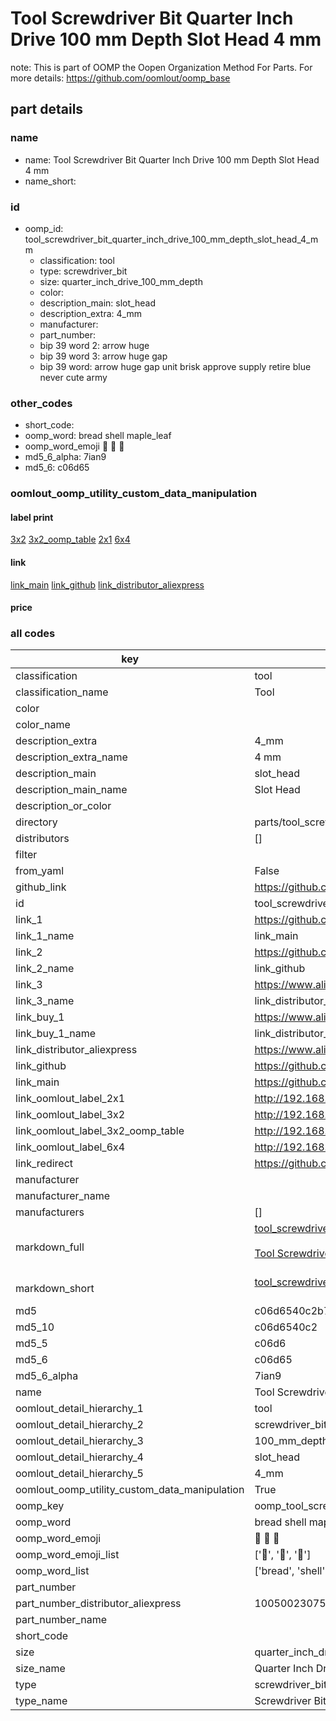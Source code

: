 # Tool Screwdriver Bit Quarter Inch Drive 100 mm Depth Slot Head 4 mm  

note: This is part of OOMP the Oopen Organization Method For Parts. For more details: https://github.com/oomlout/oomp_base

##  part details
  







### name
* name: Tool Screwdriver Bit Quarter Inch Drive 100 mm Depth Slot Head 4 mm
* name_short: 
### id
* oomp_id: tool_screwdriver_bit_quarter_inch_drive_100_mm_depth_slot_head_4_mm
  * classification: tool
  * type: screwdriver_bit
  * size: quarter_inch_drive_100_mm_depth
  * color: 
  * description_main: slot_head
  * description_extra: 4_mm
  * manufacturer: 
  * part_number: 
  * bip 39 word 2: arrow huge
  * bip 39 word 3: arrow huge gap
  * bip 39 word: arrow huge gap unit brisk approve supply retire blue never cute army

### other_codes
* short_code: 
* oomp_word: bread shell maple_leaf
* oomp_word_emoji :bread: :shell: :maple_leaf:
* md5_6_alpha: 7ian9
* md5_6: c06d65






### oomlout_oomp_utility_custom_data_manipulation
#### label print
[3x2](http://192.168.1.245:1112/?label=oomp%207ian9)
[3x2_oomp_table](http://192.168.1.108:1112/?label=oomp%207ian9)
[2x1](http://192.168.1.242:1112/?label=oomp%207ian9)
[6x4](http://192.168.1.55:1112/?label=oomp%207ian9)    

#### link

[link_main](https://github.com/oomlout/oomlout_oomp_version_1_messy/tree/main/parts/tool_screwdriver_bit_quarter_inch_drive_100_mm_depth_slot_head_4_mm) [link_github](https://github.com/oomlout/oomlout_oomp_version_1_messy/tree/main/parts/tool_screwdriver_bit_quarter_inch_drive_100_mm_depth_slot_head_4_mm) [link_distributor_aliexpress](https://www.aliexpress.com/item/1005002307522502.html)                            

#### price







### all codes 
| key | value |  
| --- | --- |  
| classification | tool |  
| classification_name | Tool |  
| color |  |  
| color_name |  |  
| description_extra | 4_mm |  
| description_extra_name | 4 mm |  
| description_main | slot_head |  
| description_main_name | Slot Head |  
| description_or_color |   |  
| directory | parts/tool_screwdriver_bit_quarter_inch_drive_100_mm_depth_slot_head_4_mm |  
| distributors | [] |  
| filter |  |  
| from_yaml | False |  
| github_link | https://github.com/oomlout/oomlout_oomp_part_src/tree/main/parts/tool_screwdriver_bit_quarter_inch_drive_100_mm_depth_slot_head_4_mm |  
| id | tool_screwdriver_bit_quarter_inch_drive_100_mm_depth_slot_head_4_mm |  
| link_1 | https://github.com/oomlout/oomlout_oomp_version_1_messy/tree/main/parts/tool_screwdriver_bit_quarter_inch_drive_100_mm_depth_slot_head_4_mm |  
| link_1_name | link_main |  
| link_2 | https://github.com/oomlout/oomlout_oomp_version_1_messy/tree/main/parts/tool_screwdriver_bit_quarter_inch_drive_100_mm_depth_slot_head_4_mm |  
| link_2_name | link_github |  
| link_3 | https://www.aliexpress.com/item/1005002307522502.html |  
| link_3_name | link_distributor_aliexpress |  
| link_buy_1 | https://www.aliexpress.com/item/1005002307522502.html |  
| link_buy_1_name | link_distributor_aliexpress |  
| link_distributor_aliexpress | https://www.aliexpress.com/item/1005002307522502.html |  
| link_github | https://github.com/oomlout/oomlout_oomp_version_1_messy/tree/main/parts/tool_screwdriver_bit_quarter_inch_drive_100_mm_depth_slot_head_4_mm |  
| link_main | https://github.com/oomlout/oomlout_oomp_version_1_messy/tree/main/parts/tool_screwdriver_bit_quarter_inch_drive_100_mm_depth_slot_head_4_mm |  
| link_oomlout_label_2x1 | http://192.168.1.242:1112/?label=oomp%207ian9 |  
| link_oomlout_label_3x2 | http://192.168.1.245:1112/?label=oomp%207ian9 |  
| link_oomlout_label_3x2_oomp_table | http://192.168.1.108:1112/?label=oomp%207ian9 |  
| link_oomlout_label_6x4 | http://192.168.1.55:1112/?label=oomp%207ian9 |  
| link_redirect | https://github.com/oomlout/oomlout_oomp_version_1_messy/tree/main/parts/tool_screwdriver_bit_quarter_inch_drive_100_mm_depth_slot_head_4_mm |  
| manufacturer |  |  
| manufacturer_name |  |  
| manufacturers | [] |  
| markdown_full | [tool_screwdriver_bit_quarter_inch_drive_100_mm_depth_slot_head_4_mm](none)<br>[](none)<br>[Tool Screwdriver Bit Quarter Inch Drive 100 Mm Depth Slot Head 4 Mm](none)<br><br> |  
| markdown_short | [tool_screwdriver_bit_quarter_inch_drive_100_mm_depth_slot_head_4_mm](none)<br><br> |  
| md5 | c06d6540c2b7fb382b0e2edabe9ba865 |  
| md5_10 | c06d6540c2 |  
| md5_5 | c06d6 |  
| md5_6 | c06d65 |  
| md5_6_alpha | 7ian9 |  
| name | Tool Screwdriver Bit Quarter Inch Drive 100 mm Depth Slot Head 4 mm |  
| oomlout_detail_hierarchy_1 | tool |  
| oomlout_detail_hierarchy_2 | screwdriver_bit |  
| oomlout_detail_hierarchy_3 | 100_mm_depth |  
| oomlout_detail_hierarchy_4 | slot_head |  
| oomlout_detail_hierarchy_5 | 4_mm |  
| oomlout_oomp_utility_custom_data_manipulation | True |  
| oomp_key | oomp_tool_screwdriver_bit_quarter_inch_drive_100_mm_depth_slot_head_4_mm |  
| oomp_word | bread shell maple_leaf |  
| oomp_word_emoji | :bread: :shell: :maple_leaf: |  
| oomp_word_emoji_list | [':bread:', ':shell:', ':maple_leaf:'] |  
| oomp_word_list | ['bread', 'shell', 'maple_leaf'] |  
| part_number |  |  
| part_number_distributor_aliexpress | 1005002307522502 |  
| part_number_name |  |  
| short_code |  |  
| size | quarter_inch_drive_100_mm_depth |  
| size_name | Quarter Inch Drive 100 mm Depth |  
| type | screwdriver_bit |  
| type_name | Screwdriver Bit |  
